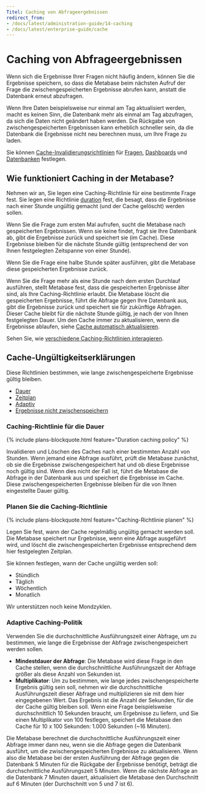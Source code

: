 ```yaml
---
Titel: Caching von Abfrageergebnissen
redirect_from:
- /docs/latest/administration-guide/14-caching
- /docs/latest/enterprise-guide/cache
---
```



# Caching von Abfrageergebnissen


Wenn sich die Ergebnisse Ihrer Fragen nicht häufig ändern, können Sie die Ergebnisse speichern, so dass die Metabase beim nächsten Aufruf der Frage die zwischengespeicherten Ergebnisse abrufen kann, anstatt die Datenbank erneut abzufragen.


Wenn Ihre Daten beispielsweise nur einmal am Tag aktualisiert werden, macht es keinen Sinn, die Datenbank mehr als einmal am Tag abzufragen, da sich die Daten nicht geändert haben werden. Die Rückgabe von zwischengespeicherten Ergebnissen kann erheblich schneller sein, da die Datenbank die Ergebnisse nicht neu berechnen muss, um Ihre Frage zu laden.


Sie können [ Cache-Invalidierungsrichtlinien](#cache-invalidation-policies) für [Fragen](#question-caching-policy), [Dashboards](#dashboard-caching-policy) und [Datenbanken](#database-caching-policy) festlegen.


## Wie funktioniert Caching in der Metabase?


Nehmen wir an, Sie legen eine Caching-Richtlinie für eine bestimmte Frage fest. Sie legen eine Richtlinie [duration](#duration-caching-policy) fest, die besagt, dass die Ergebnisse nach einer Stunde ungültig gemacht (und der Cache gelöscht) werden sollen.


Wenn Sie die Frage zum ersten Mal aufrufen, sucht die Metabase nach gespeicherten Ergebnissen. Wenn sie keine findet, fragt sie Ihre Datenbank ab, gibt die Ergebnisse zurück und speichert sie (im Cache). Diese Ergebnisse bleiben für die nächste Stunde gültig (entsprechend der von Ihnen festgelegten Zeitspanne von einer Stunde).


Wenn Sie die Frage eine halbe Stunde später ausführen, gibt die Metabase diese gespeicherten Ergebnisse zurück.


Wenn Sie die Frage mehr als eine Stunde nach dem ersten Durchlauf ausführen, stellt Metabase fest, dass die gespeicherten Ergebnisse älter sind, als Ihre Caching-Richtlinie erlaubt. Die Metabase löscht die gespeicherten Ergebnisse, führt die Abfrage gegen Ihre Datenbank aus, gibt die Ergebnisse zurück und speichert sie für zukünftige Abfragen. Dieser Cache bleibt für die nächste Stunde gültig, je nach der von Ihnen festgelegten Dauer. Um den Cache immer zu aktualisieren, wenn die Ergebnisse ablaufen, siehe [Cache automatisch aktualisieren](#refresh-cache-automatically).


Sehen Sie, wie [verschiedene Caching-Richtlinien interagieren](#how-dashboard-question-database-and-default-caching-policies-interact).


## Cache-Ungültigkeitserklärungen


Diese Richtlinien bestimmen, wie lange zwischengespeicherte Ergebnisse gültig bleiben.


- [Dauer](#duration-caching-policy)
- [Zeitplan](#schedule-caching-policy)
- [Adaptiv](#adaptive-caching-policy)
- [Ergebnisse nicht zwischenspeichern](#dont-cache-results)


### Caching-Richtlinie für die Dauer


{% include plans-blockquote.html feature="Duration caching policy" %}


Invalidieren und Löschen des Caches nach einer bestimmten Anzahl von Stunden. Wenn jemand eine Abfrage ausführt, prüft die Metabase zunächst, ob sie die Ergebnisse zwischengespeichert hat und ob diese Ergebnisse noch gültig sind. Wenn dies nicht der Fall ist, führt die Metabase die Abfrage in der Datenbank aus und speichert die Ergebnisse im Cache. Diese zwischengespeicherten Ergebnisse bleiben für die von Ihnen eingestellte Dauer gültig.


### Planen Sie die Caching-Richtlinie


{% include plans-blockquote.html feature="Caching-Richtlinie planen" %}


Legen Sie fest, wann der Cache regelmäßig ungültig gemacht werden soll. Die Metabase speichert nur Ergebnisse, wenn eine Abfrage ausgeführt wird, und löscht die zwischengespeicherten Ergebnisse entsprechend dem hier festgelegten Zeitplan.


Sie können festlegen, wann der Cache ungültig werden soll:


- Stündlich
- Täglich
- Wöchentlich
- Monatlich


Wir unterstützen noch keine Mondzyklen.


### Adaptive Caching-Politik


Verwenden Sie die durchschnittliche Ausführungszeit einer Abfrage, um zu bestimmen, wie lange die Ergebnisse der Abfrage zwischengespeichert werden sollen.


- **Mindestdauer der Abfrage**: Die Metabase wird diese Frage in den Cache stellen, wenn die durchschnittliche Ausführungszeit der Abfrage größer als diese Anzahl von Sekunden ist.
- **Multiplikator**: Um zu bestimmen, wie lange jedes zwischengespeicherte Ergebnis gültig sein soll, nehmen wir die durchschnittliche Ausführungszeit dieser Abfrage und multiplizieren sie mit dem hier eingegebenen Wert. Das Ergebnis ist die Anzahl der Sekunden, für die der Cache gültig bleiben soll. Wenn eine Frage beispielsweise durchschnittlich 10 Sekunden braucht, um Ergebnisse zu liefern, und Sie einen Multiplikator von 100 festlegen, speichert die Metabase den Cache für 10 x 100 Sekunden: 1.000 Sekunden (~16 Minuten).


Die Metabase berechnet die durchschnittliche Ausführungszeit einer Abfrage immer dann neu, wenn sie die Abfrage gegen die Datenbank ausführt, um die zwischengespeicherten Ergebnisse zu aktualisieren. Wenn also die Metabase bei der ersten Ausführung der Abfrage gegen die Datenbank 5 Minuten für die Rückgabe der Ergebnisse benötigt, beträgt die durchschnittliche Ausführungszeit 5 Minuten. Wenn die nächste Abfrage an die Datenbank 7 Minuten dauert, aktualisiert die Metabase den Durchschnitt auf 6 Minuten (der Durchschnitt von 5 und 7 ist 6).
